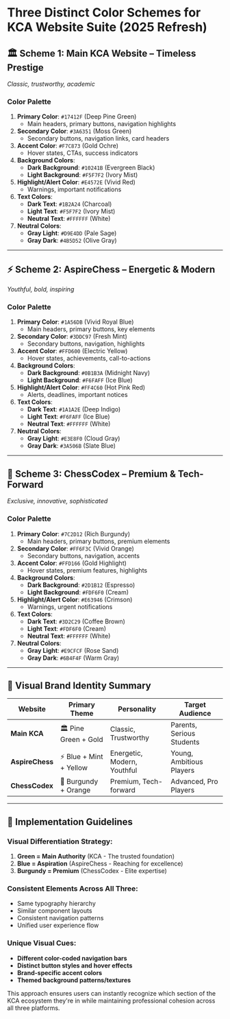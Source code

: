 # Three Distinct Color Schemes for KCA Website Suite (2025 Refresh)

## 🏛️ **Scheme 1: Main KCA Website – Timeless Prestige**
*Classic, trustworthy, academic*

### Color Palette
1. **Primary Color**: `#17412F` (Deep Pine Green)
   - Main headers, primary buttons, navigation highlights
2. **Secondary Color**: `#3A6351` (Moss Green)
   - Secondary buttons, navigation links, card headers
3. **Accent Color**: `#F7C873` (Gold Ochre)
   - Hover states, CTAs, success indicators
4. **Background Colors**:
   - **Dark Background**: `#10241B` (Evergreen Black)
   - **Light Background**: `#F5F7F2` (Ivory Mist)
5. **Highlight/Alert Color**: `#E4572E` (Vivid Red)
   - Warnings, important notifications
6. **Text Colors**:
   - **Dark Text**: `#1B2A24` (Charcoal)
   - **Light Text**: `#F5F7F2` (Ivory Mist)
   - **Neutral Text**: `#FFFFFF` (White)
7. **Neutral Colors**:
   - **Gray Light**: `#D9E4DD` (Pale Sage)
   - **Gray Dark**: `#4B5D52` (Olive Gray)

---

## ⚡ **Scheme 2: AspireChess – Energetic & Modern**
*Youthful, bold, inspiring*

### Color Palette
1. **Primary Color**: `#1A56DB` (Vivid Royal Blue)
   - Main headers, primary buttons, key elements
2. **Secondary Color**: `#3DDC97` (Fresh Mint)
   - Secondary buttons, navigation, highlights
3. **Accent Color**: `#FFD600` (Electric Yellow)
   - Hover states, achievements, call-to-actions
4. **Background Colors**:
   - **Dark Background**: `#0B1B3A` (Midnight Navy)
   - **Light Background**: `#F6FAFF` (Ice Blue)
5. **Highlight/Alert Color**: `#FF4C60` (Hot Pink Red)
   - Alerts, deadlines, important notices
6. **Text Colors**:
   - **Dark Text**: `#1A1A2E` (Deep Indigo)
   - **Light Text**: `#F6FAFF` (Ice Blue)
   - **Neutral Text**: `#FFFFFF` (White)
7. **Neutral Colors**:
   - **Gray Light**: `#E3E8F0` (Cloud Gray)
   - **Gray Dark**: `#3A506B` (Slate Blue)

---

## 🎯 **Scheme 3: ChessCodex – Premium & Tech-Forward**
*Exclusive, innovative, sophisticated*

### Color Palette
1. **Primary Color**: `#7C2D12` (Rich Burgundy)
   - Main headers, primary buttons, premium elements
2. **Secondary Color**: `#FF6F3C` (Vivid Orange)
   - Secondary buttons, navigation, accents
3. **Accent Color**: `#FFD166` (Gold Highlight)
   - Hover states, premium features, highlights
4. **Background Colors**:
   - **Dark Background**: `#2D1B12` (Espresso)
   - **Light Background**: `#FDF6F0` (Cream)
5. **Highlight/Alert Color**: `#E63946` (Crimson)
   - Warnings, urgent notifications
6. **Text Colors**:
   - **Dark Text**: `#3D2C29` (Coffee Brown)
   - **Light Text**: `#FDF6F0` (Cream)
   - **Neutral Text**: `#FFFFFF` (White)
7. **Neutral Colors**:
   - **Gray Light**: `#E9CFCF` (Rose Sand)
   - **Gray Dark**: `#6B4F4F` (Warm Gray)

---

## 🎨 **Visual Brand Identity Summary**

| Website         | Primary Theme         | Personality                | Target Audience           |
|-----------------|----------------------|----------------------------|---------------------------|
| **Main KCA**    | 🏛️ Pine Green + Gold | Classic, Trustworthy       | Parents, Serious Students |
| **AspireChess** | ⚡ Blue + Mint + Yellow | Energetic, Modern, Youthful | Young, Ambitious Players  |
| **ChessCodex**  | 🎯 Burgundy + Orange | Premium, Tech-forward      | Advanced, Pro Players     |

---

## 📱 **Implementation Guidelines**

### Visual Differentiation Strategy:
1. **Green = Main Authority** (KCA - The trusted foundation)
2. **Blue = Aspiration** (AspireChess - Reaching for excellence)
3. **Burgundy = Premium** (ChessCodex - Elite expertise)

### Consistent Elements Across All Three:
- Same typography hierarchy
- Similar component layouts
- Consistent navigation patterns
- Unified user experience flow

### Unique Visual Cues:
- **Different color-coded navigation bars**
- **Distinct button styles and hover effects**
- **Brand-specific accent colors**
- **Themed background patterns/textures**

This approach ensures users can instantly recognize which section of the KCA ecosystem they're in while maintaining professional cohesion across all three platforms.